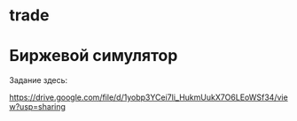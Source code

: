 # trade

Биржевой симулятор
==================
Задание здесь:

https://drive.google.com/file/d/1yobp3YCei7li_HukmUukX7O6LEoWSf34/view?usp=sharing

